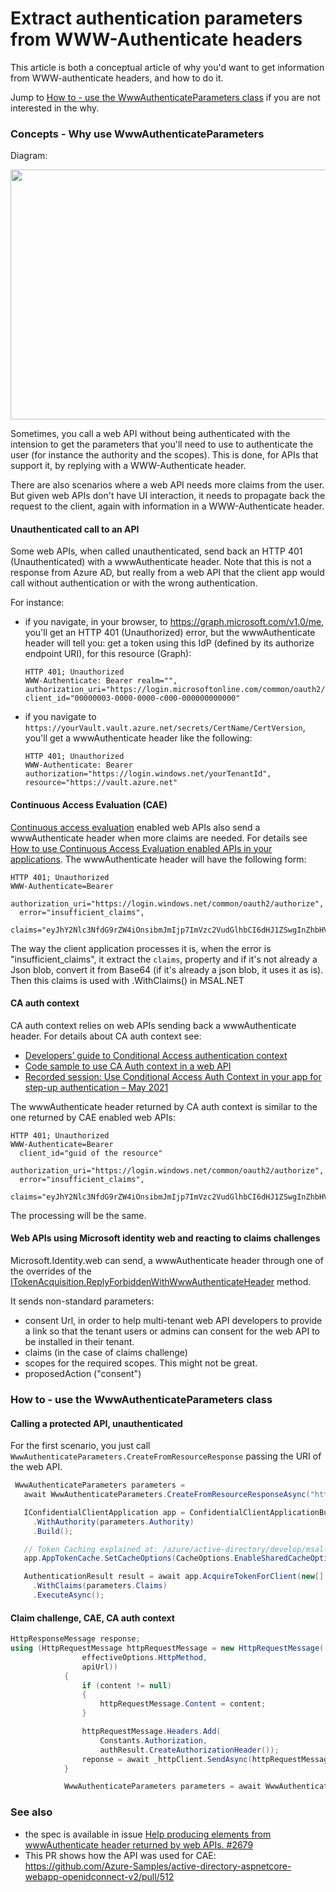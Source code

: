 # Extract authentication parameters from WWW-Authenticate headers

This article is both a conceptual article of why you'd want to get information from WWW-authenticate headers, and how to do it.

Jump to [How to - use the WwwAuthenticateParameters class](https://github.com/AzureAD/microsoft-authentication-library-for-dotnet/wiki/WWW-Authenticate-parameters#how-to---use-the-wwwauthenticateparameters-class) if you are not interested in the why.

### Concepts - Why use WwwAuthenticateParameters

Diagram:

<img src="https://user-images.githubusercontent.com/19942418/124992678-245ead00-dff8-11eb-816c-aaf3edc70aa3.png" width="550" height="400">

Sometimes, you call a web API without being authenticated with the intension to get the parameters that you'll need to use to authenticate the user (for instance the authority and the scopes). This is done, for APIs that support it, by replying with a WWW-Authenticate header.

There are also scenarios where a web API needs more claims from the user. But given web APIs don't have UI interaction, it needs to propagate back the request to the client, again with information in a WWW-Authenticate header. 

#### Unauthenticated call to an API

Some web APIs, when called unauthenticated, send back an HTTP 401 (Unauthenticated) with a wwwAuthenticate header. Note that this is not a response from Azure AD, but really from a web API that the client app would call without authentication or with the wrong authentication. 

For instance:
- if you navigate, in your browser, to https://graph.microsoft.com/v1.0/me, you'll get an HTTP 401 (Unauthorized) error, but the wwwAuthenticate header will tell you: get a token using this IdP (defined by its authorize endpoint URI), for this resource (Graph):
  ```Text
  HTTP 401; Unauthorized
  WWW-Authenticate: Bearer realm="", authorization_uri="https://login.microsoftonline.com/common/oauth2/authorize", client_id="00000003-0000-0000-c000-000000000000"
  ```
- if you navigate to `https://yourVault.vault.azure.net/secrets/CertName/CertVersion`, you'll get a wwwAuthenticate header like the following:
   ```Text
  HTTP 401; Unauthorized
  WWW-Authenticate: Bearer authorization="https://login.windows.net/yourTenantId", resource="https://vault.azure.net"
   ```

#### Continuous Access Evaluation (CAE)

[Continuous access evaluation](/azure/active-directory/conditional-access/concept-continuous-access-evaluation) enabled web APIs also send a wwwAuthenticate header when more claims are needed. For details see [How to use Continuous Access Evaluation enabled APIs in your applications](/azure/active-directory/develop/app-resilience-continuous-access-evaluation). The wwwAuthenticate header will have the following form:
```Text
HTTP 401; Unauthorized
WWW-Authenticate=Bearer
  authorization_uri="https://login.windows.net/common/oauth2/authorize",
  error="insufficient_claims",
  claims="eyJhY2Nlc3NfdG9rZW4iOnsibmJmIjp7ImVzc2VudGlhbCI6dHJ1ZSwgInZhbHVlIjoiMTYwNDEwNjY1MSJ9fX0="
```

The way the client application processes it is, when the error is "insufficient_claims", it extract the `claims`, property and if it's not already a Json blob, convert it from Base64 (if it's already a json blob, it uses it as is). Then this claims is used with .WithClaims() in MSAL.NET

#### CA auth context

CA auth context relies on web APIs sending back a wwwAuthenticate header. For details about CA auth context see:
- [Developers’ guide to Conditional Access authentication context](/azure/active-directory/develop/developer-guide-conditional-access-authentication-context)
- [Code sample to use CA Auth context in a web API](https://github.com/Azure-Samples/ms-identity-ca-auth-context/blob/main/README.md)
- [Recorded session: Use Conditional Access Auth Context in your app for step-up authentication – May 2021](https://www.youtube.com/watch?v=_iO7CfoktTY)

The wwwAuthenticate header returned by CA auth context is similar to the one returned by CAE enabled web APIs:

```Text
HTTP 401; Unauthorized
WWW-Authenticate=Bearer
  client_id="guid of the resource"
  authorization_uri="https://login.windows.net/common/oauth2/authorize",
  error="insufficient_claims",
  claims="eyJhY2Nlc3NfdG9rZW4iOnsibmJmIjp7ImVzc2VudGlhbCI6dHJ1ZSwgInZhbHVlIjoiMTYwNDEwNjY1MSJ9fX0="
```

The processing will be the same.

#### Web APIs using Microsoft identity web and reacting to claims challenges

Microsoft.Identity.web can send, a wwwAuthenticate header through one of the overrides of the [ITokenAcquisition.ReplyForbiddenWithWwwAuthenticateHeader](/dotnet/api/microsoft.identity.web.itokenacquisition.replyforbiddenwithwwwauthenticateheader?view=azure-dotnet-preview) method.

It sends non-standard parameters:
- consent Url, in order to help multi-tenant web API developers to provide a link so that the tenant users or admins can consent for the web API to be installed in their tenant.
- claims (in the case of claims challenge)
- scopes for the required scopes. This might not be great.
- proposedAction ("consent")

### How to - use the WwwAuthenticateParameters class

#### Calling a protected API, unauthenticated
For the first scenario, you just call `WwwAuthenticateParameters.CreateFromResourceResponse` passing the URI of the web API.

```csharp
 WwwAuthenticateParameters parameters = 
   await WwwAuthenticateParameters.CreateFromResourceResponseAsync("https://yourVault.vault.azure.net/secrets/secret/version");

   IConfidentialClientApplication app = ConfidentialClientApplicationBuilder.Create(clientId)
     .WithAuthority(parameters.Authority)     
     .Build();

   // Token Caching explained at: /azure/active-directory/develop/msal-net-token-cache-serialization
   app.AppTokenCache.SetCacheOptions(CacheOptions.EnableSharedCacheOptions);

   AuthenticationResult result = await app.AcquireTokenForClient(new[] {"you_should_know_the_scope_in_advance")
     .WithClaims(parameters.Claims)
     .ExecuteAsync();
``` 

#### Claim challenge, CAE, CA auth context

```csharp
HttpResponseMessage response;
using (HttpRequestMessage httpRequestMessage = new HttpRequestMessage(
                effectiveOptions.HttpMethod,
                apiUrl))
            {
                if (content != null)
                {
                    httpRequestMessage.Content = content;
                }

                httpRequestMessage.Headers.Add(
                    Constants.Authorization,
                    authResult.CreateAuthorizationHeader());
                reponse = await _httpClient.SendAsync(httpRequestMessage).ConfigureAwait(false);
            }

            WwwAuthenticateParameters parameters = await WwwAuthenticateParameters.CreateFromResourceResponse(response );
```

### See also 
- the spec is available in issue [Help producing elements from wwwAuthenticate header returned by web APIs. #2679](https://github.com/AzureAD/microsoft-authentication-library-for-dotnet/issues/2679)
- This PR shows how the API was used for CAE: https://github.com/Azure-Samples/active-directory-aspnetcore-webapp-openidconnect-v2/pull/512
